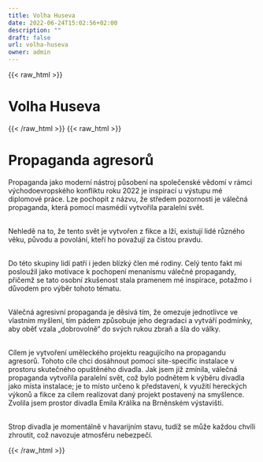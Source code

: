 ```yaml
---
title: Volha Huseva
date: 2022-06-24T15:02:56+02:00
description: ""
draft: false
url: volha-huseva
owner: admin
---
```

{{< raw_html >}}
<h1 id="volha-huseva">Volha Huseva</h1>
{{< /raw_html >}}
<!-- SECTION BREAK -->
{{< raw_html >}}
<h1 class="b-detail__title">Propaganda agresorů</h1>
<p>Propaganda jako modern&iacute; n&aacute;stroj působen&iacute; na společensk&eacute; vědom&iacute; v r&aacute;mci v&yacute;chodoevropsk&eacute;ho konfliktu roku 2022 je inspirac&iacute; u v&yacute;stupu m&eacute; diplomov&eacute; pr&aacute;ce. Lze pochopit z n&aacute;zvu, že středem pozornosti je v&aacute;lečn&aacute; propaganda, kter&aacute; pomoc&iacute; masm&eacute;di&iacute; vytvořila paraleln&iacute; svět.</p>
<p><br>Nehledě na to, že tento svět je vytvořen z fikce a lž&iacute;, existuj&iacute; lid&eacute; různ&eacute;ho věku, původu a povol&aacute;n&iacute;, kteř&iacute; ho považuj&iacute; za čistou pravdu.</p>
<p><br>Do t&eacute;to skupiny lid&iacute; patř&iacute; i jeden bl&iacute;zk&yacute; člen m&eacute; rodiny. Cel&yacute; tento fakt mi posloužil jako motivace k pochopen&iacute; menanismu v&aacute;lečn&eacute; propagandy, přičemž se tato osobn&iacute; zku&scaron;enost stala pramenem m&eacute; inspirace, potažmo i důvodem pro v&yacute;běr tohoto t&eacute;matu.</p>
<p><br>V&aacute;lečn&aacute; agresivn&iacute; propaganda je děsiv&aacute; t&iacute;m, že omezuje jednotlivce ve vlastn&iacute;m my&scaron;len&iacute;, t&iacute;m p&aacute;dem způsobuje jeho degradaci a vytv&aacute;ř&iacute; podm&iacute;nky, aby oběť vzala &bdquo;dobrovolně&ldquo; do sv&yacute;ch rukou zbraň a &scaron;la do v&aacute;lky.</p>
<p><br>C&iacute;lem je vytvořen&iacute; uměleck&eacute;ho projektu reaguj&iacute;c&iacute;ho na propagandu agresorů. Tohoto c&iacute;le chci dos&aacute;hnout pomoc&iacute; site-specific instalace v prostoru skutečn&eacute;ho opu&scaron;těn&eacute;ho divadla. Jak jsem již zm&iacute;nila, v&aacute;lečn&aacute; propaganda vytvořila paraleln&iacute; svět, což bylo podnětem k v&yacute;běru divadla jako m&iacute;sta instalace; je to m&iacute;sto určeno k představen&iacute;, k využit&iacute; hereck&yacute;ch v&yacute;konů a fikce za c&iacute;lem realizovat dan&yacute; projekt postaven&yacute; na smy&scaron;lence. Zvolila jsem prostor divadla Emila Kr&aacute;l&iacute;ka na Brněnsk&eacute;m v&yacute;stavi&scaron;ti.</p>
<p><br>Strop divadla je moment&aacute;lně v havarijn&iacute;m stavu, tud&iacute;ž se může každou chv&iacute;li zhroutit, což navozuje atmosf&eacute;ru nebezpeč&iacute;.</p>
{{< /raw_html >}}
